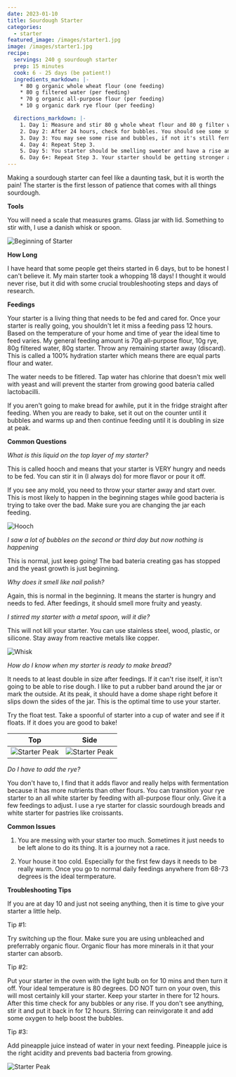 ```yaml
---
date: 2023-01-10
title: Sourdough Starter
categories:
  - starter
featured_image: /images/starter1.jpg
image: /images/starter1.jpg
recipe:
  servings: 240 g sourdough starter
  prep: 15 minutes
  cook: 6 - 25 days (be patient!)
  ingredients_markdown: |-
    * 80 g organic whole wheat flour (one feeding)
    * 80 g filtered water (per feeding)
    * 70 g organic all-purpose flour (per feeding)
    * 10 g organic dark rye flour (per feeding)

  directions_markdown: |-
    1. Day 1: Measure and stir 80 g whole wheat flour and 80 g filter water in a glass jar. Cover with lid loosely and let sit in warm area of kitchen (80 degress) for 24 hours. It will be very thick.
    2. Day 2: After 24 hours, check for bubbles. You should see some small ones form on the top and it should smell like vinegar or nail polish. Get a clean jar and combine 80g starter, 80g water, 70g all-purpose, and 10g rye. Discard remaining starter and let sit with lid for 24 hours.
    3. Day 3: You may see some rise and bubbles, if not it's still fermenting. Get a clean jar and combine 80g starter, 80g water, 70g all-purpose, and 10g rye. Let sit on counter for 12 hours. Discard any remaining starter. 12 hours later repeat this step. Feeding in the morning and evening works the best. The consistency should be like peanut butter.
    4. Day 4: Repeat Step 3. 
    5. Day 5: You starter should be smelling sweeter and have a rise and bubbles. If you don't see this, wait another 12 hours to feed otherwise repeat Step 3.
    6. Day 6+: Repeat Step 3. Your starter should be getting stronger and doubling in size with lots of bubbles. Try the float test and you can begin baking. If this isn't happening at day 10, take a look at the troubleshooting tips above.
---
```


Making a sourdough starter can feel like a daunting task, but it is worth the pain! The starter is the first lesson of patience that comes with all things sourdough.

**Tools**

You will need a scale that measures grams. Glass jar with lid. Something to stir with, I use a danish whisk or spoon.

![Beginning of Starter](/images/wholeWheatStarter.jpg)

**How Long**

I have heard that some people get theirs started in 6 days, but to be honest I can't believe it. My main starter took a whopping 18 days! I thought it would never rise, but it did with some crucial troubleshooting steps and days of research.

**Feedings**

Your starter is a living thing that needs to be fed and cared for. Once your starter is really going, you shouldn't let it miss a feeding pass 12 hours. Based on the temperature of your home and time of year the ideal time to feed varies. My general feeding amount is 70g all-purpose flour, 10g rye, 80g filtered water, 80g starter. Throw any remaining starter away (discard). This is called a 100% hydration starter which means there are equal parts flour and water.

The water needs to be fitlered. Tap water has chlorine that doesn't mix well with yeast and will prevent the starter from growing good bateria called lactobacilli.

If you aren't going to make bread for awhile, put it in the fridge straight after feeding. When you are ready to bake, set it out on the counter until it bubbles and warms up and then continue feeding until it is doubling in size at peak.

**Common Questions**

_What is this liquid on the top layer of my starter?_

This is called hooch and means that your starter is VERY hungry and needs to be fed. You can stir it in (I always do) for more flavor or pour it off.

If you see any mold, you need to throw your starter away and start over. This is most likely to happen in the beginning stages while good bacteria is trying to take over the bad. Make sure you are changing the jar each feeding.

![Hooch](/images/hooch.jpg)

_I saw a lot of bubbles on the second or third day but now nothing is happening_

This is normal, just keep going! The bad bateria creating gas has stopped and the yeast growth is just beginning.

_Why does it smell like nail polish?_

Again, this is normal in the beginning. It means the starter is hungry and needs to fed. After feedings, it should smell more fruity and yeasty.

_I stirred my starter with a metal spoon, will it die?_

This will not kill your starter. You can use stainless steel, wood, plastic, or silicone. Stay away from reactive metals like copper.

![Whisk](/images/whisk.jpg)

_How do I know when my starter is ready to make bread?_

It needs to at least double in size after feedings. If it can't rise itself, it isn't going to be able to rise dough. I like to put a rubber band around the jar or mark the outside. At its peak, it should have a dome shape right before it slips down the sides of the jar. This is the optimal time to use your starter.

Try the float test. Take a spoonful of starter into a cup of water and see if it floats. If it does you are good to bake!

| Top                               | Side                                 |
| --------------------------------- | ------------------------------------ |
| ![Starter Peak](/images/peak.jpg) | ![Starter Peak](/images/bubbles.jpg) |

_Do I have to add the rye?_

You don't have to, I find that it adds flavor and really helps with fermentation because it has more nutrients than other flours. You can transition your rye starter to an all white starter by feeding with all-purpose flour only. Give it a few feedings to adjust. I use a rye starter for classic sourdough breads and white starter for pastries like croissants.

**Common Issues**

1. You are messing with your starter too much. Sometimes it just needs to be left alone to do its thing. It is a journey not a race.

2. Your house it too cold. Especially for the first few days it needs to be really warm. Once you go to normal daily feedings anywhere from 68-73 degrees is the ideal termperature.

**Troubleshooting Tips**

If you are at day 10 and just not seeing anything, then it is time to give your starter a little help.

Tip #1:

Try switching up the flour. Make sure you are using unbleached and preferrably organic flour. Organic flour has more minerals in it that your starter can absorb.

Tip #2:

Put your starter in the oven with the light bulb on for 10 mins and then turn it off. Your ideal temperature is 80 degrees. DO NOT turn on your oven, this will most certainly kill your starter. Keep your starter in there for 12 hours. After this time check for any bubbles or any rise. If you don't see anything, stir it and put it back in for 12 hours. Stirring can reinvigorate it and add some oxygen to help boost the bubbles.

Tip #3:

Add pineapple juice instead of water in your next feeding. Pineapple juice is the right acidity and prevents bad bacteria from growing.

![Starter Peak](/images/starterBubbles.jpg)

